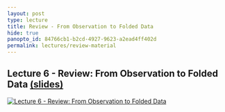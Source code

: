 ```yaml
--- 
layout: post
type: lecture
title: Review - From Observation to Folded Data
hide: true
panopto_id: 84766cb1-b2cd-4927-9623-a2ead4ff402d
permalink: lectures/review-material
---
```


## Lecture 6 - Review: From Observation to Folded Data [(slides)](https://docs.google.com/presentation/d/16UiwKg1vyl3e642kkcr9_PgDkz2JnCBYSSpgUskMPRY)
[![Lecture 6 - Review: From Observation to Folded Data](https://uva.hosted.panopto.com/Panopto/Services/FrameGrabber.svc/FrameRedirect?objectId=84766cb1-b2cd-4927-9623-a2ead4ff402d&mode=Delivery)](https://uva.hosted.panopto.com/Panopto/Pages/Viewer.aspx?id=84766cb1-b2cd-4927-9623-a2ead4ff402d)


